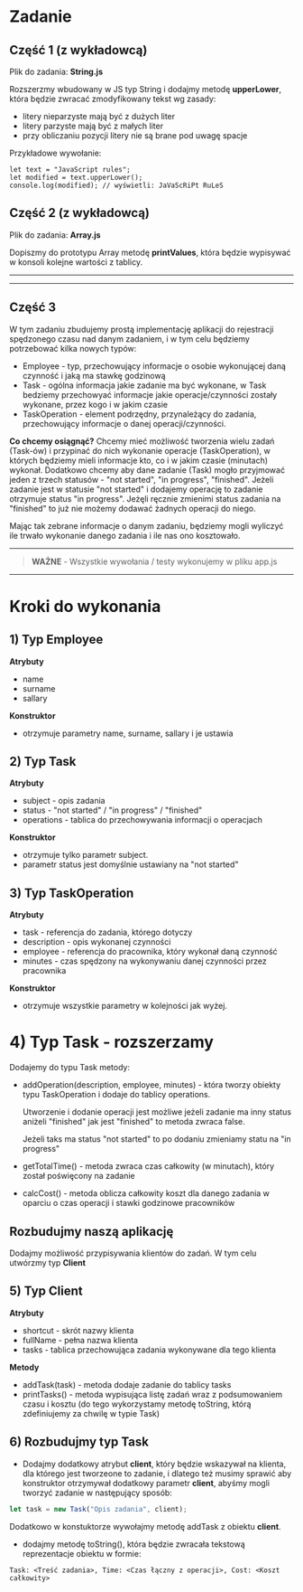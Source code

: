 # Zadanie

Część 1 (z wykładowcą)
---
Plik do zadania: **String.js**

Rozszerzmy wbudowany w JS typ String i dodajmy metodę **upperLower**, 
która będzie zwracać zmodyfikowany tekst wg zasady:
- litery nieparzyste mają być z dużych liter
- litery parzyste mają być z małych liter
- przy obliczaniu pozycji litery nie są brane pod uwagę spacje

Przykładowe wywołanie:
```
let text = "JavaScript rules";
let modified = text.upperLower();
console.log(modified); // wyświetli: JaVaScRiPt RuLeS
```

Część 2 (z wykładowcą)
---
Plik do zadania: **Array.js**

Dopiszmy do prototypu Array metodę **printValues**, która będzie wypisywać
w konsoli kolejne wartości z tablicy.


---
---

Część 3  
---

W tym zadaniu zbudujemy prostą implementację aplikacji do rejestracji spędzonego czasu nad danym zadaniem, i w tym celu będziemy potrzebować kilka nowych typów:
- Employee - typ, przechowujący informacje o osobie wykonującej daną czynność i jaką ma stawkę godzinową
- Task - ogólna informacja jakie zadanie ma być wykonane, w Task bedziemy przechowyać informacje jakie operacje/czynności zostały wykonane, przez kogo i w jakim czasie
- TaskOperation - element podrzędny, przynależący do zadania, przechowujący informacje o danej operacji/czynności.

**Co chcemy osiągnąć?**
Chcemy mieć możliwość tworzenia wielu zadań (Task-ów) i przypinać do nich wykonanie operacje (TaskOperation),  w których będziemy mieli informacje kto, co i w jakim czasie (minutach) wykonał.
Dodatkowo chcemy aby dane zadanie (Task) mogło przyjmować jeden z trzech statusów - "not started", "in progress", "finished".
Jeżeli zadanie jest w statusie "not started" i dodajemy operację to zadanie otrzymuje status "in progress".
Jeżęli ręcznie zmienimi status zadania na "finished" to już nie możemy dodawać żadnych operacji do niego.

Mając tak zebrane informacje o danym zadaniu, będziemy mogli wyliczyć ile trwało wykonanie danego zadania i ile nas ono kosztowało.

---
> **WAŻNE** - Wszystkie wywołania / testy wykonujemy w pliku app.js
---


# Kroki do wykonania

## 1) Typ Employee
**Atrybuty**
- name
- surname
- sallary

**Konstruktor**
- otrzymuje parametry name, surname, sallary i je ustawia

## 2) Typ Task
**Atrybuty**
- subject - opis zadania
- status - "not started" / "in progress" / "finished"
- operations - tablica do przechowywania informacji o operacjach

**Konstruktor**
- otrzymuje tylko parametr subject.
- parametr status jest domyślnie ustawiany na "not started"

## 3) Typ TaskOperation
**Atrybuty**
- task - referencja do zadania, którego dotyczy 
- description - opis wykonanej czynności
- employee - referencja do pracownika, który wykonał daną czynność
- minutes - czas spędzony na wykonywaniu danej czynności przez pracownika

**Konstruktor**
- otrzymuje wszystkie parametry w kolejności jak wyżej.

# 4) Typ Task - rozszerzamy
Dodajemy do typu Task metody:
- addOperation(description, employee, minutes) - która tworzy obiekty typu TaskOperation i dodaje do tablicy operations. 

    Utworzenie i dodanie operacji jest możliwe jeżeli zadanie ma inny status aniżeli "finished" jak jest "finished" to metoda zwraca false.
    
    Jeżeli taks ma status "not started" to po dodaniu zmieniamy statu na "in progress"

- getTotalTime() - metoda zwraca czas całkowity (w minutach), który został poświęcony na zadanie

- calcCost() - metoda oblicza całkowity koszt dla danego zadania w oparciu o czas operacji i stawki godzinowe pracowników


Rozbudujmy naszą aplikację
---
Dodajmy możliwość przypisywania klientów do zadań. W tym celu utwórzmy typ **Client**

## 5) Typ Client

**Atrybuty**
- shortcut - skrót nazwy klienta
- fullName - pełna nazwa klienta
- tasks - tablica przechowująca zadania wykonywane dla tego klienta

**Metody**
- addTask(task) - metoda dodaje zadanie do tablicy tasks
- printTasks() - metoda wypisująca listę zadań wraz z podsumowaniem czasu i kosztu (do tego wykorzystamy metodę toString, którą zdefiniujemy za chwilę w typie Task)


## 6) Rozbudujmy typ Task
- Dodajmy dodatkowy atrybut **client**, który będzie wskazywał na klienta, dla którego jest tworzeone to zadanie, i dlatego też musimy sprawić aby konstruktor otrzymywał dodatkowy parametr **client**, abyśmy mogli tworzyć zadanie w następujący sposób:
```js
let task = new Task("Opis zadania", client);
```
Dodatkowo w konstuktorze wywołajmy metodę addTask z obiektu **client**.

- dodajmy metodę toString(), która będzie zwracała tekstową reprezentacje obiektu w formie:
```
Task: <Treść zadania>, Time: <Czas łączny z operacji>, Cost: <Koszt całkowity>
```



















